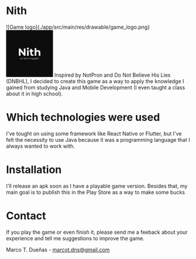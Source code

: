 # Nith

![Game logo]{./app/src/main/res/drawable/game_logo.png}
<img src="./app/src/main/res/drawable/game_logo.png" width="128"/>
Inspired by NotPron and Do Not Believe His Lies (DNBHL), I decided to create this game as a way to apply
the knowledge I gained from studying Java and Mobile Development (I even taught a class about it in high school).

# Which technologies were used

I've tought on using some framework like React Native or Flutter, but I've felt the necessity to use Java
because it was a programming language that I always wanted to work with.

# Installation
I'll release an apk soon as I have a playable game version. Besides that, my main goal is to publish this in the Play
Store as a way to make some bucks

# Contact

If you play the game or even finish it, please send me a feeback about your experience and  tell me
suggestions to improve the game.

Marco T. Dueñas - marcot.dns@gmail.com
